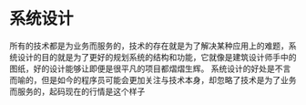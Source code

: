 # 系统设计

所有的技术都是为业务而服务的，技术的存在就是为了解决某种应用上的难题，系统设计的目的就是为了更好的规划系统的结构和功能，它就像是建筑设计师手中的图纸，好的设计能够让即便是很平凡的项目都熠熠生辉。
系统设计的好处是不言而喻的，但是如今的程序员可能会更加关注与技术本身，却忽略了技术是为了业务而服务的，起码现在的行情是这个样子